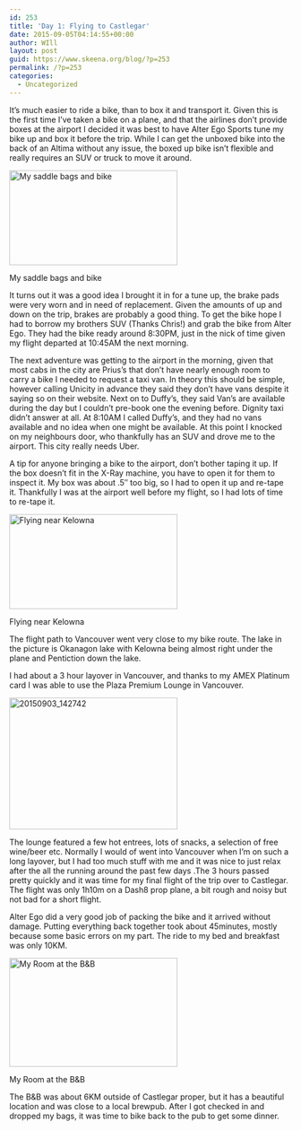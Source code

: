 ```yaml
---
id: 253
title: 'Day 1: Flying to Castlegar'
date: 2015-09-05T04:14:55+00:00
author: WIll
layout: post
guid: https://www.skeena.org/blog/?p=253
permalink: /?p=253
categories:
  - Uncategorized
---
```

It&#8217;s much easier to ride a bike, than to box it and transport it. Given this is the first time I&#8217;ve taken a bike on a plane, and that the airlines don&#8217;t provide boxes at the airport I decided it was best to have Alter Ego Sports tune my bike up and box it before the trip. While I can get the unboxed bike into the back of an Altima without any issue, the boxed up bike isn&#8217;t flexible and really requires an SUV or truck to move it around.

<div id="attachment_254" style="width: 310px" class="wp-caption alignnone">
  <a href="https://www.skeena.org/blog/wp-content/uploads/2015/09/20150903_082205.jpg"><img aria-describedby="caption-attachment-254" loading="lazy" class="size-medium wp-image-254" src="https://www.skeena.org/blog/wp-content/uploads/2015/09/20150903_082205-300x169.jpg" alt="My saddle bags and bike" width="300" height="169" srcset="https://www.skeena.org/blog/wp-content/uploads/2015/09/20150903_082205-300x169.jpg 300w, https://www.skeena.org/blog/wp-content/uploads/2015/09/20150903_082205-1024x576.jpg 1024w, https://www.skeena.org/blog/wp-content/uploads/2015/09/20150903_082205-500x281.jpg 500w" sizes="(max-width: 300px) 100vw, 300px" /></a>
  
  <p id="caption-attachment-254" class="wp-caption-text">
    My saddle bags and bike
  </p>
</div>

It turns out it was a good idea I brought it in for a tune up, the brake pads were very worn and in need of replacement. Given the amounts of up and down on the trip, brakes are probably a good thing. To get the bike hope I had to borrow my brothers SUV (Thanks Chris!) and grab the bike from Alter Ego. They had the bike ready around 8:30PM, just in the nick of time given my flight departed at 10:45AM the next morning.

The next adventure was getting to the airport in the morning, given that most cabs in the city are Prius&#8217;s that don&#8217;t have nearly enough room to carry a bike I needed to request a taxi van. In theory this should be simple, however calling Unicity in advance they said they don&#8217;t have vans despite it saying so on their website. Next on to Duffy&#8217;s, they said Van&#8217;s are available during the day but I couldn&#8217;t pre-book one the evening before. Dignity taxi didn&#8217;t answer at all. At 8:10AM I called Duffy&#8217;s, and they had no vans available and no idea when one might be available. At this point I knocked on my neighbours door, who thankfully has an SUV and drove me to the airport. This city really needs Uber.

A tip for anyone bringing a bike to the airport, don&#8217;t bother taping it up. If the box doesn&#8217;t fit in the X-Ray machine, you have to open it for them to inspect it. My box was about .5&#8243; too big, so I had to open it up and re-tape it. Thankfully I was at the airport well before my flight, so I had lots of time to re-tape it.

<div id="attachment_255" style="width: 310px" class="wp-caption alignnone">
  <a href="https://www.skeena.org/blog/wp-content/uploads/2015/09/20150903_131537.jpg"><img aria-describedby="caption-attachment-255" loading="lazy" class="wp-image-255 size-medium" src="https://www.skeena.org/blog/wp-content/uploads/2015/09/20150903_131537-300x169.jpg" alt="Flying near Kelowna" width="300" height="169" srcset="https://www.skeena.org/blog/wp-content/uploads/2015/09/20150903_131537-300x169.jpg 300w, https://www.skeena.org/blog/wp-content/uploads/2015/09/20150903_131537-1024x576.jpg 1024w, https://www.skeena.org/blog/wp-content/uploads/2015/09/20150903_131537-500x281.jpg 500w" sizes="(max-width: 300px) 100vw, 300px" /></a>
  
  <p id="caption-attachment-255" class="wp-caption-text">
    Flying near Kelowna
  </p>
</div>

The flight path to Vancouver went very close to my bike route. The lake in the picture is Okanagon lake with Kelowna being almost right under the plane and Pentiction down the lake.

I had about a 3 hour layover in Vancouver, and thanks to my AMEX Platinum card I was able to use the Plaza Premium Lounge in Vancouver.

[<img loading="lazy" class="alignnone size-medium wp-image-256" src="https://www.skeena.org/blog/wp-content/uploads/2015/09/20150903_142742-e1441340613203-300x235.jpg" alt="20150903_142742" width="300" height="235" srcset="https://www.skeena.org/blog/wp-content/uploads/2015/09/20150903_142742-e1441340613203-300x235.jpg 300w, https://www.skeena.org/blog/wp-content/uploads/2015/09/20150903_142742-e1441340613203-1024x801.jpg 1024w, https://www.skeena.org/blog/wp-content/uploads/2015/09/20150903_142742-e1441340613203-500x391.jpg 500w" sizes="(max-width: 300px) 100vw, 300px" />](https://www.skeena.org/blog/wp-content/uploads/2015/09/20150903_142742.jpg)

The lounge featured a few hot entrees, lots of snacks, a selection of free wine/beer etc. Normally I would of went into Vancouver when I&#8217;m on such a long layover, but I had too much stuff with me and it was nice to just relax after the all the running around the past few days .The 3 hours passed pretty quickly and it was time for my final flight of the trip over to Castlegar. The flight was only 1h10m on a Dash8 prop plane, a bit rough and noisy but not bad for a short flight.

Alter Ego did a very good job of packing the bike and it arrived without damage. Putting everything back together took about 45minutes, mostly because some basic errors on my part. The ride to my bed and breakfast was only 10KM.



<div id="attachment_257" style="width: 310px" class="wp-caption alignnone">
  <a href="https://www.skeena.org/blog/wp-content/uploads/2015/09/20150903_204130.jpg"><img aria-describedby="caption-attachment-257" loading="lazy" class="wp-image-257 size-medium" src="https://www.skeena.org/blog/wp-content/uploads/2015/09/20150903_204130-e1441426413552-300x194.jpg" alt="My Room at the B&B" width="300" height="194" srcset="https://www.skeena.org/blog/wp-content/uploads/2015/09/20150903_204130-e1441426413552-300x194.jpg 300w, https://www.skeena.org/blog/wp-content/uploads/2015/09/20150903_204130-e1441426413552-1024x661.jpg 1024w, https://www.skeena.org/blog/wp-content/uploads/2015/09/20150903_204130-e1441426413552-500x323.jpg 500w" sizes="(max-width: 300px) 100vw, 300px" /></a>
  
  <p id="caption-attachment-257" class="wp-caption-text">
    My Room at the B&B
  </p>
</div>

The B&B was about 6KM outside of Castlegar proper, but it has a beautiful location and was close to a local brewpub. After I got checked in and dropped my bags, it was time to bike back to the pub to get some dinner.